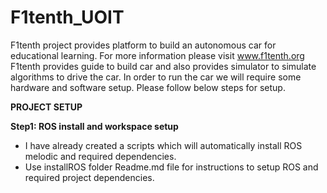 # F1tenth_UOIT

F1tenth project provides platform to build an autonomous car for educational learning. For more information please visit www.f1tenth.org
F1tenth provides guide to build car and also provides simulator to simulate algorithms to drive the car.
In order to run the car we will require some hardware and software setup. Please follow below steps for setup.

<strong>PROJECT SETUP</strong>

<strong>Step1: ROS install and workspace setup</strong>
<ul>
<li>I have already created a scripts which will automatically install ROS melodic and required dependencies.</li>
<li>Use installROS folder Readme.md file for instructions to setup ROS and required project dependencies.</li>
</ul>
